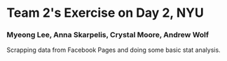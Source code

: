 # Team 2's Exercise on Day 2, NYU

### Myeong Lee, Anna Skarpelis, Crystal Moore, Andrew Wolf

Scrapping data from Facebook Pages and doing some basic stat analysis. 
